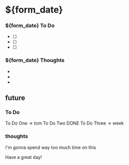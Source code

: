 # ${form_date}

### ${form_date} To Do
- [ ] 
- [ ] 
- [ ]  


### ${form_date} Thoughts
* 
* 
* 

## future

### To Do
To Do One -> tom
To Do Two DONE
To Do Three -> week

### thoughts
I'm gonna spend way too much time on this

Have a great day!
